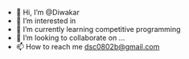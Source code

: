 - 👋 Hi, I’m @Diwakar
- 👀 I’m interested in 
- 🌱 I’m currently learning competitive programming
- 💞️ I’m looking to collaborate on ...
- 📫 How to reach me dsc0802b@gmail.com

<!---
Diwakar0802/Diwakar0802 is a ✨ special ✨ repository because its `README.md` (this file) appears on your GitHub profile.
You can click the Preview link to take a look at your changes.
--->
